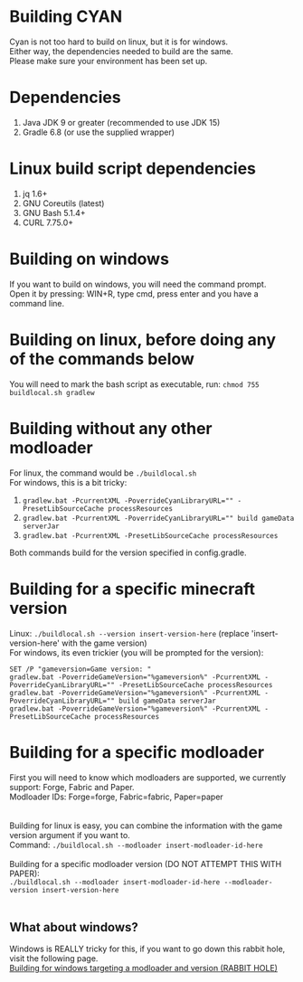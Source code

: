 # Building CYAN
Cyan is not too hard to build on linux, but it is for windows.<br />
Either way, the dependencies needed to build are the same.<br />
Please make sure your environment has been set up.

# Dependencies
1. Java JDK 9 or greater (recommended to use JDK 15)
2. Gradle 6.8 (or use the supplied wrapper)

# Linux build script dependencies
1. jq 1.6+
2. GNU Coreutils (latest)
3. GNU Bash 5.1.4+
4. CURL 7.75.0+

# Building on windows
If you want to build on windows, you will need the command prompt.<br />
Open it by pressing: WIN+R, type cmd, press enter and you have a command line.

# Building on linux, before doing any of the commands below
You will need to mark the bash script as executable, run: `chmod 755 buildlocal.sh gradlew`

# Building without any other modloader
For linux, the command would be `./buildlocal.sh`<br />
For windows, this is a bit tricky:
1. `gradlew.bat -PcurrentXML -PoverrideCyanLibraryURL="" -PresetLibSourceCache processResources`
2. `gradlew.bat -PcurrentXML -PoverrideCyanLibraryURL="" build gameData serverJar` <br />
3. `gradlew.bat -PcurrentXML -PresetLibSourceCache processResources` <br />

Both commands build for the version specified in config.gradle.

# Building for a specific minecraft version
Linux: `./buildlocal.sh --version insert-version-here` (replace 'insert-version-here' with the game version)<br />
For windows, its even trickier (you will be prompted for the version):

```batch
SET /P "gameversion=Game version: "
gradlew.bat -PoverrideGameVersion="%gameversion%" -PcurrentXML -PoverrideCyanLibraryURL="" -PresetLibSourceCache processResources
gradlew.bat -PoverrideGameVersion="%gameversion%" -PcurrentXML -PoverrideCyanLibraryURL="" build gameData serverJar
gradlew.bat -PoverrideGameVersion="%gameversion%" -PcurrentXML -PresetLibSourceCache processResources
```

# Building for a specific modloader
First you will need to know which modloaders are supported, we currently support: Forge, Fabric and Paper.<br />
Modloader IDs: Forge=forge, Fabric=fabric, Paper=paper<br />
<br />
<br />
Building for linux is easy, you can combine the information with the game version argument if you want to.<br />
Command: `./buildlocal.sh --modloader insert-modloader-id-here`<br />
<br />
Building for a specific modloader version (DO NOT ATTEMPT THIS WITH PAPER): <br />
`./buildlocal.sh --modloader insert-modloader-id-here --modloader-version insert-version-here`<br />
<br />

## What about windows?
Windows is REALLY tricky for this, if you want to go down this rabbit hole, visit the following page.<br />
[Building for windows targeting a modloader and version (RABBIT HOLE)](BUILDING-WINDOWS-TARGETING-MODLOADER.md)
